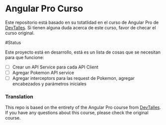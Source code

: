 # Angular Pro Curso

Este repositorio está basado en su totatlidad en el curso de Angular Pro de [DevTalles](https://cursos.devtalles.com/courses/take/angular-pro).
Si tienen alguna duda acerca de este curso, favor de checar el curso original.


#Status

Este proyecto está en desarrollo, está es un lista de cosas que se necesitan para que funcione:

- [ ] Crear un API Service para cada API Client
- [ ] Agregar Pokemon API service
- [ ] Agregar interceptors para las request de Pokemon, agregar encabezados y parámetros iniciales

### Translation

This repo is based on the entirety of the Angular Pro course from [DevTalles](https://cursos.devtalles.com/courses/take/angular-pro).
If you have any questions about this course, please check the original course.
